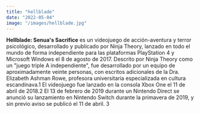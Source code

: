 ```yaml
---
title: "hellblade"
date: "2022-05-04"
image: "/images/hellblade.jpg"
---
```


**Hellblade: Senua's Sacrifice** es un videojuego de acción-aventura y terror psicológico, desarrollado y publicado por Ninja Theory, lanzado en todo el mundo de forma independiente para las plataformas PlayStation 4 y Microsoft Windows el 8 de agosto de 2017. Descrito por Ninja Theory como un "juego triple A independiente", fue desarrollado por un equipo de aproximadamente veinte personas, con escritos adicionales de la Dra. Elizabeth Ashman Rowe, profesora universitaria especializada en cultura escandinava.1​ El videojuego fue lanzado en la consola Xbox One el 11 de abril de 2018.2​ El 13 de febrero de 2019 durante un Nintendo Direct se anunció su lanzamiento en Nintendo Switch durante la primavera de 2019, y sin previo aviso se publicó el 11 de abril. 3​
